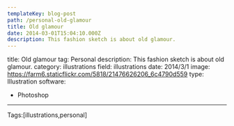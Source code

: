 ```yaml
---
templateKey: blog-post
path: /personal-old-glamour
title: Old glamour
date: 2014-03-01T15:04:10.000Z
description: This fashion sketch is about old glamour.
---
```


title: Old glamour
tag: Personal
description: This fashion sketch is about old glamour.
category: illustrations
field: illustrations
date: 2014/3/1
image: https://farm6.staticflickr.com/5818/21476626206_6c4790d559
type: Illustration
software:
- Photoshop
---

Tags:[illustrations,personal]